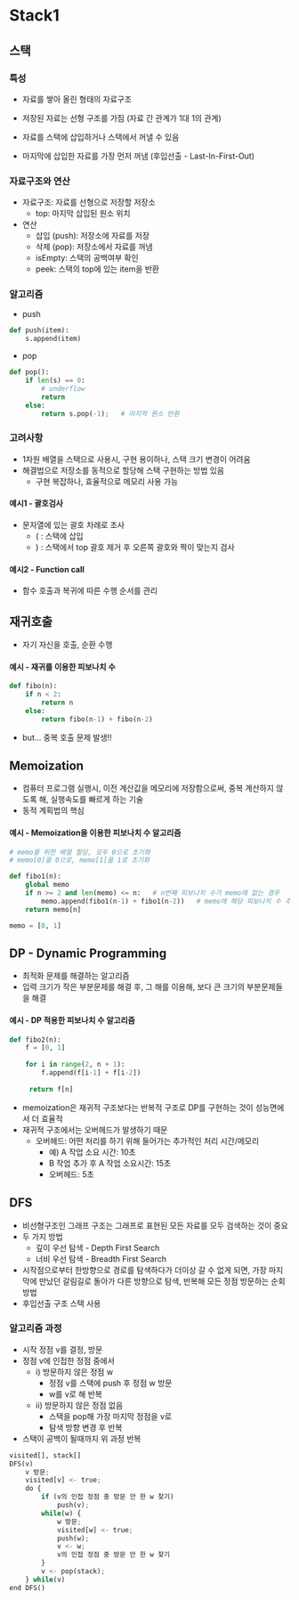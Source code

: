# Stack1

## 스택

### 특성

- 자료를 쌓아 올린 형태의 자료구조
- 저장된 자료는 선형 구조를 가짐 (자료 간 관계가 1대 1의 관계)

- 자료를 스택에 삽입하거나 스택에서 꺼낼 수 있음
- 마지막에 삽입한 자료를 가장 먼저 꺼냄 (후입선출 - Last-In-First-Out)

### 자료구조와 연산

- 자료구조: 자료를 선형으로 저장할 저장소
  - top: 마지막 삽입된 원소 위치
- 연산
  - 삽입 (push): 저장소에 자료를 저장
  - 삭제 (pop): 저장소에서 자료를 꺼냄
  - isEmpty: 스택의 공백여부 확인
  - peek: 스택의 top에 있는 item을 반환

### 알고리즘

- push

```python
def push(item):
    s.append(item)
```

- pop

```python
def pop():
    if len(s) == 0:
        # underflow
        return
    else:
        return s.pop(-1);   # 마지막 원소 반환
```

### 고려사항

- 1차원 배열을 스택으로 사용시, 구현 용이하나, 스택 크기 변경이 어려움
- 해결법으로 저장소를 동적으로 할당해 스택 구현하는 방법 있음
  - 구현 복잡하나, 효율적으로 메모리 사용 가능



#### 예시1 - 괄호검사

- 문자열에 있는 괄호 차례로 조사
  - ( : 스택에 삽입
  - ) : 스택에서 top 괄호 제거 후 오른쪽 괄호와 짝이 맞는지 검사

#### 예시2 - Function call

- 함수 호출과 복귀에 따른 수행 순서를 관리





## 재귀호출

- 자기 자신을 호출, 순환 수행

#### 예시 - 재귀를 이용한 피보나치 수

```python
def fibo(n):
    if n < 2:
        return n
    else:
        return fibo(n-1) + fibo(n-2)
```

- but... 중복 호출 문제 발생!!





## Memoization

- 컴퓨터 프로그램 실행시, 이전 계산값을 메모리에 저장함으로써, 중복 계산하지 않도록 해, 실행속도를 빠르게 하는 기술
- 동적 계획법의 핵심

#### 예시 - Memoization을 이용한 피보나치 수 알고리즘

```python
# memo를 위한 배열 할당, 모두 0으로 초기화
# memo[0]을 0으로, memo[1]을 1로 초기화

def fibo1(n):
    global memo
    if n >= 2 and len(memo) <= n:   # n번째 피보나치 수가 memo에 없는 경우
        memo.append(fibo1(n-1) + fibo1(n-2))   # memo에 해당 피보나치 수 추가
    return memo[n]

memo = [0, 1]
```





## DP - Dynamic Programming

- 최적화 문제를 해결하는 알고리즘
- 입력 크기가 작은 부분문제를 해결 후, 그 해를 이용해, 보다 큰 크기의 부분문제들을 해결

#### 예시 - DP 적용한 피보나치 수 알고리즘

```python
def fibo2(n):
    f = [0, 1]
    
    for i in range(2, n + 1):
        f.append(f[i-1] + f[i-2])
        
     return f[n]
```

- memoization은 재귀적 구조보다는 반복적 구조로 DP를 구현하는 것이 성능면에서 더 효율적
- 재귀적 구조에서는 오버헤드가 발생하기 때문
  - 오버헤드: 어떤 처리를 하기 위해 들어가는 추가적인 처리 시간/메모리
    - 예) A 작업 소요 시간: 10초
    - B 작업 추가 후 A 작업 소요시간: 15초
    - 오버헤드: 5초





## DFS

- 비선형구조인 그래프 구조는 그래프로 표현된 모든 자료를 모두 검색하는 것이 중요
- 두 가지 방법
  - 깊이 우선 탐색 - Depth First Search
  - 너비 우선 탐색 - Breadth First Search
- 시작점으로부터 한방향으로 경로를 탐색하다가 더이상 갈 수 없게 되면, 가장 마지막에 만났던 갈림길로 돌아가 다른 방향으로 탐색, 반복해 모든 정점 방문하는 순회방법
- 후입선출 구조 스택 사용

### 알고리즘 과정

- 시작 정점 v를 결정, 방문
- 정점 v에 인접한 정점 중에서
  - i) 방문하지 않은 정점 w
    -  정점 v를 스택에 push 후 정점 w 방문
    - w를 v로 해 반복
  - ii) 방문하지 않은 정점 없음
    - 스택을 pop해 가장 마지막 정점을 v로
    - 탐색 방향 변경 후 반복
- 스택이 공백이 될때까지 위 과정 반복

```python
visited[], stack[]
DFS(v)
	v 방문;
    visited[v] <- true;
    do {
        if (v의 인접 정점 중 방문 안 한 w 찾기)
        	push(v);
        while(w) {
            w 방문;
            visited[w] <- true;
            push(w);
            v <- w;
            v의 인접 정점 중 방문 안 한 w 찾기
        }
        v <- pop(stack);
    } while(v)
end DFS()
```













































